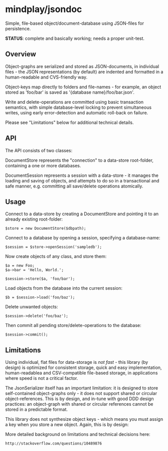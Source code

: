 mindplay/jsondoc
================

Simple, file-based object/document-database using JSON-files for persistence.

**STATUS**: complete and basically working; needs a proper unit-test.


Overview
--------

Object-graphs are serialized and stored as JSON-documents, in individual files -
the JSON representations (by default) are indented and formatted in a
human-readable and CVS-friendly way.

Object-keys map directly to folders and file-names - for example, an
object stored as 'foo/bar' is saved as '{database name}/foo/bar.json'.

Write and delete-operations are committed using basic transaction semantics,
with simple database-level locking to prevent simultaneous writes, using
early error-detection and automatic roll-back on failure.

Please see "Limitations" below for additional technical details.


API
---

The API consists of two classes:

DocumentStore represents the "connection" to a data-store root-folder,
containing a one or more databases.

DocumentSession represents a session with a data-store - it manages the
loading and saving of objects, and attempts to do so in a transactional
and safe manner, e.g. committing all save/delete operations atomically.


Usage
-----

Connect to a data-store by creating a DocumentStore and pointing it to
an already existing root-folder:

    $store = new DocumentStore($dbpath);

Connect to a database by opening a session, specifying a database-name:

    $session = $store->openSession('sampledb');

Now create objects of any class, and store them:

    $a = new Foo;
    $a->bar = 'Hello, World.';
    
    $session->store($a, 'foo/bar');

Load objects from the database into the current session:

    $b = $session->load('foo/baz');

Delete unwanted objects:

    $session->delete('foo/baz');

Then commit all pending store/delete-operations to the database:

    $session->commit();


Limitations
-----------

Using individual, flat files for data-storage is *not fast* - this
library (by design) is optimized for consistent storage, quick and
easy implementation, human-readablea and CSV-compatible file-based
storage, in applications where speed is not a critical factor.

The JsonSerializer itself has an important limitation: it is designed
to store self-contained object-graphs only - it does not support shared
or circular object-references. This is by design, and in-tune with good
DDD design practices: an object-graph with shared or circular references
cannot be stored in a predictable format.

This library does not synthesize object keys - which means you must
assign a key when you store a new object. Again, this is by design:

More detailed background on limitations and technical decisions here:

    http://stackoverflow.com/questions/10489876
